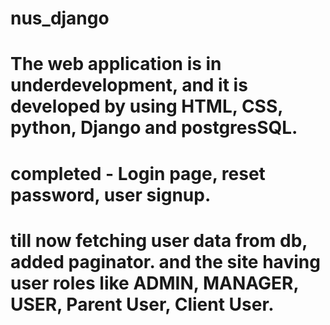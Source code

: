 # nus_django

# The web application is in underdevelopment, and it is developed by using HTML, CSS, python, Django and postgresSQL.
# completed - Login page, reset password, user signup.
# till now fetching user data from db, added paginator. and the site having user roles like ADMIN, MANAGER, USER, Parent User, Client User.
